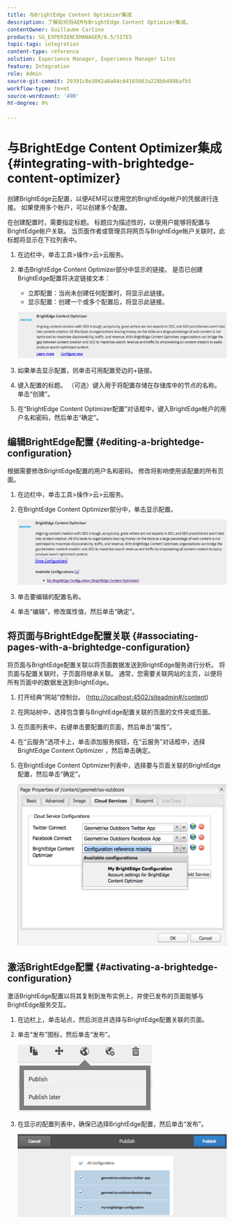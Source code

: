 ```yaml
---
title: 与BrightEdge Content Optimizer集成
description: 了解如何将AEM与BrightEdge Content Optimizer集成。
contentOwner: Guillaume Carlino
products: SG_EXPERIENCEMANAGER/6.5/SITES
topic-tags: integration
content-type: reference
solution: Experience Manager, Experience Manager Sites
feature: Integration
role: Admin
source-git-commit: 29391c8e3042a8a04c64165663a228bb4886afb5
workflow-type: tm+mt
source-wordcount: '490'
ht-degree: 0%

---
```


# 与BrightEdge Content Optimizer集成{#integrating-with-brightedge-content-optimizer}

创建BrightEdge云配置，以便AEM可以使用您的BrightEdge帐户的凭据进行连接。 如果使用多个帐户，可以创建多个配置。

在创建配置时，需要指定标题。 标题应为描述性的，以便用户能够将配置与BrightEdge帐户关联。 当页面作者或管理员将网页与BrightEdge帐户关联时，此标题将显示在下拉列表中。

1. 在边栏中，单击工具>操作>云>云服务。
1. 单击BrightEdge Content Optimizer部分中显示的链接。 是否已创建BrightEdge配置将决定链接文本：

   * 立即配置：当尚未创建任何配置时，将显示此链接。
   * 显示配置：创建一个或多个配置后，将显示此链接。

   ![chlimage_1-4](assets/chlimage_1-4a.png)

1. 如果单击显示配置，则单击可用配置旁边的+链接。
1. 键入配置的标题。 （可选）键入用于将配置存储在存储库中的节点的名称。 单击“创建”。
1. 在“BrightEdge Content Optimizer配置”对话框中，键入BrightEdge帐户的用户名和密码，然后单击“确定”。

## 编辑BrightEdge配置 {#editing-a-brightedge-configuration}

根据需要修改BrightEdge配置的用户名和密码。 修改将影响使用该配置的所有页面。

1. 在边栏中，单击工具>操作>云>云服务。
1. 在BrightEdge Content Optimizer部分中，单击显示配置。

   ![chlimage_1-5](assets/chlimage_1-5a.png)

1. 单击要编辑的配置名称。
1. 单击“编辑”，修改属性值，然后单击“确定”。

## 将页面与BrightEdge配置关联 {#associating-pages-with-a-brightedge-configuration}

将页面与BrightEdge配置关联以将页面数据发送到BrightEdge服务进行分析。 将页面与配置关联时，子页面将继承关联。 通常，您需要关联网站的主页，以便将所有页面中的数据发送到BrightEdge。

1. 打开经典“网站”控制台。 ([http://localhost:4502/siteadmin#/content](http://localhost:4502/siteadmin#/content))
1. 在网站树中，选择包含要与BrightEdge配置关联的页面的文件夹或页面。
1. 在页面列表中，右键单击要配置的页面，然后单击“属性”。
1. 在“云服务”选项卡上，单击添加服务按钮，在“云服务”对话框中，选择BrightEdge Content Optimizer ，然后单击确定。
1. 在BrightEdge Content Optimizer列表中，选择要与页面关联的BrightEdge配置，然后单击“确定”。

   ![chlimage_1-6](assets/chlimage_1-6a.png)

## 激活BrightEdge配置 {#activating-a-brightedge-configuration}

激活BrightEdge配置以将其复制到发布实例上，并使已发布的页面能够与BrightEdge服务交互。

1. 在边栏上，单击站点，然后浏览并选择与BrightEdge配置关联的页面。
1. 单击“发布”图标，然后单击“发布”。

   ![chlimage_1-7](assets/chlimage_1-7a.png)

1. 在显示的配置列表中，确保已选择BrightEdge配置，然后单击“发布”。

   ![chlimage_1-8](assets/chlimage_1-8a.png)
